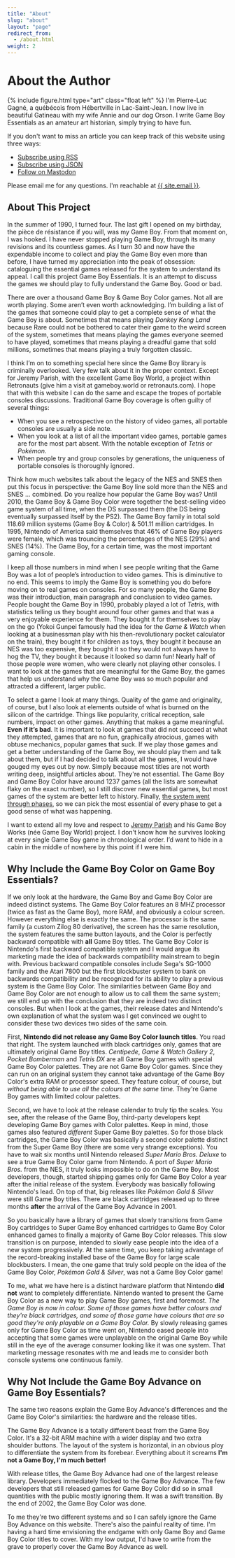 ```yaml
---
title: "About"
slug: "about"
layout: "page"
redirect_from:
  - /about.html
weight: 2
---
```

# About the Author

{% include figure.html type="art" class="float left" %}
I'm Pierre-Luc Gagné, a québécois from Hébertville in Lac-Saint-Jean. I now live in beautiful Gatineau with my wife Annie and our dog Orson. I write Game Boy Essentials as an amateur art historian, simply trying to have fun.

If you don't want to miss an article you can keep track of this website using three ways:

- [Subscribe using RSS](/rss.xml)
- [Subscribe using JSON](/feed.json)
- [Follow on Mastodon](https://peoplemaking.games/@gbe)

Please email me for any questions. I'm reachable at <a href="mailto:{{ site.email }}">{{ site.email }}</a>.

## About This Project

In the summer of 1990, I turned four. The last gift I opened on my birthday, the pièce de résistance if you will, was my Game Boy. From that moment on, I was hooked. I have never stopped playing Game Boy, through its many revisions and its countless games. As I turn 30 and now have the expendable income to collect and play the Game Boy even more than before, I have turned my appreciation into the peak of obsession: cataloguing the essential games released for the system to understand its appeal. I call this project Game Boy Essentials. It is an attempt to discuss the games we should play to fully understand the Game Boy. Good or bad.

There are over a thousand Game Boy & Game Boy Color games. Not all are worth playing. Some aren’t even worth acknowledging. I’m building a list of the games that someone could play to get a complete sense of what the Game Boy is about. Sometimes that means playing *Donkey Kong Land* because Rare could not be bothered to cater their game to the weird screen of the system, sometimes that means playing the games everyone seemed to have played, sometimes that means playing a dreadful game that sold millions, sometimes that means playing a truly forgotten classic.

I think I’m on to something special here since the Game Boy library is criminally overlooked. Very few talk about it in the proper context. Except for Jeremy Parish, with the excellent Game Boy World, a project within Retronauts (give him a visit at gameboy.world or retronauts.com). I hope that with this website I can do the same and escape the tropes of portable consoles discussions. Traditional Game Boy coverage is often guilty of several things:

- When you see a retrospective on the history of video games, all portable consoles are usually a side note.
- When you look at a list of all the important video games, portable games are for the most part absent. With the notable exception of *Tetris* or *Pokémon*.
- When people try and group consoles by generations, the uniqueness of portable consoles is thoroughly ignored.

Think how much websites talk about the legacy of the NES and SNES then put this focus in perspective: the Game Boy line sold more than the NES and SNES … combined. Do you realize how popular the Game Boy was? Until 2010, the Game Boy & Game Boy Color were together the best-selling video game system of all time, when the DS surpassed them (the DS being eventually surpassed itself by the PS2). The Game Boy family in total sold 118.69 million systems (Game Boy & Color) & 501.11 million cartridges. In 1995, Nintendo of America said themselves that 46% of Game Boy players were female, which was trouncing the percentages of the NES (29%) and SNES (14%). The Game Boy, for a certain time, was the most important gaming console.

I keep all those numbers in mind when I see people writing that the Game Boy was a lot of people’s introduction to video games. This is diminutive to no end. This seems to imply the Game Boy is something you do before moving on to real games on consoles. For so many people, the Game Boy was their introduction, main paragraph and conclusion to video games. People bought the Game Boy in 1990, probably played a lot of *Tetris*, with statistics telling us they bought around four other games and that was a very enjoyable experience for them. They bought it for themselves to play on the go (Yokoi Gunpei famously had the idea for the *Game & Watch* when looking at a businessman play with his then-revolutionary pocket calculator on the train), they bought it for children as toys, they bought it because an NES was too expensive, they bought it so they would not always have to hog the TV, they bought it because it looked so damn fun! Nearly half of those people were women, who were clearly not playing other consoles. I want to look at the games that are meaningful for the Game Boy, the games that help us understand why the Game Boy was so much popular and attracted a different, larger public.

To select a game I look at many things. Quality of the game and originality, of course, but I also look at elements outside of what is burned on the silicon of the cartridge. Things like popularity, critical reception, sale numbers, impact on other games. Anything that makes a game meaningful. **Even if it’s bad**. It is important to look at games that did not succeed at what they attempted, games that are no fun, graphically atrocious, games with obtuse mechanics, popular games that suck. If we play those games and get a better understanding of the Game Boy, we should play them and talk about them, but if I had decided to talk about all the games, I would have gouged my eyes out by now. Simply because most titles are not worth writing deep, insightful articles about. They're not essential. The Game Boy and Game Boy Color have around 1237 games (all the lists are somewhat flaky on the exact number), so I still discover new essential games, but most games of the system are better left to history. Finally, [the system went through phases](http://www.chrismcovell.com/GameBoyDecline.html), so we can pick the most essential of every phase to get a good sense of what was happening. 

I want to extend all my love and respect to [Jeremy Parish](http://gameboyworld.com) and his Game Boy Works (née Game Boy World) project. I don't know how he survives looking at every single Game Boy game in chronological order.  I’d want to hide in a cabin in the middle of nowhere by this point if I were him.

## Why Include the Game Boy Color on Game Boy Essentials?

If we only look at the hardware, the Game Boy and Game Boy Color are indeed distinct systems. The Game Boy Color features an 8 MHZ processor (twice as fast as the Game Boy), more RAM, and obviously a colour screen. However everything else is exactly the same. The processor is the same family (a custom Zilog 80 derivative), the screen has the same resolution, the system features the same button layouts, and the Color is perfectly backward compatible with **all** Game Boy titles. The Game Boy Color is Nintendo's first backward compatible system and I would argue its marketing made the idea of backwards compatibility mainstream to begin with. Previous backward compatible consoles include Sega's SG-1000 family and the Atari 7800 but the first blockbuster system to bank on backwards compatibility and be recognized for its ability to play a previous system is the Game Boy Color. The similarities between Game Boy and Game Boy Color are not enough to allow us to call them the same system; we still end up with the conclusion that they are indeed two distinct consoles. But when I look at the games, their release dates and Nintendo's own explanation of what the system was I get convinced we ought to consider these two devices two sides of the same coin.

First, **Nintendo did not release any Game Boy Color launch titles**. You read that right. The system launched with black cartridges only, games that are ultimately original Game Boy titles. *Centipede*, *Game & Watch Gallery 2*, *Pocket Bomberman* and *Tetris DX* are all Game Boy games with special Game Boy Color palettes. They are not Game Boy Color games. Since they can run on an original system they cannot take advantage of the Game Boy Color's extra RAM or processor speed. They feature colour, of course, but *without being able to use all the colours at the same time*. They're Game Boy games with limited colour palettes.

Second, we have to look at the release calendar to truly tip the scales. You see, after the release of the Game Boy, third-party developers kept developing Game Boy games with Color palettes. Keep in mind, those games also featured *different* Super Game Boy palettes. So for those black cartridges, the Game Boy Color was basically a second color palette distinct from the Super Game Boy (there are some very strange exceptions). You have to wait six months until Nintendo released *Super Mario Bros. Deluxe* to see a true Game Boy Color game from Nintendo. A port of *Super Mario Bros.* from the NES, it truly looks impossible to do on the Game Boy. Most developers, though, started shipping games only for Game Boy Color­ a year after the initial release of the system. Everybody was basically following Nintendo's lead. On top of that, big releases like *Pokémon Gold & Silver* were still Game Boy titles. There are black cartridges released up to three months **after** the arrival of the Game Boy Advance in 2001.

So you basically have a library of games that slowly transitions from Game Boy cartridges to Super Game Boy enhanced cartridges to Game Boy Color enhanced games to finally a majority of Game Boy Color releases. This slow transition is on purpose, intended to slowly ease people into the idea of a new system progressively. At the same time, you keep taking advantage of the record-breaking installed base of the Game Boy for large scale blockbusters. I mean, the one game that truly sold people on the idea of the Game Boy Color, *Pokémon Gold & Silver*, was not a Game Boy Color game!

To me, what we have here is a distinct hardware platform that Nintendo **did not** want to completely differentiate. Nintendo wanted to present the Game Boy Color as a new way to play Game Boy games, first and foremost. *The Game Boy is now in colour. Some of those games have better colours and they're black cartridges, and some of those game have colours that are so good they're only playable on a Game Boy Color.* By slowly releasing games only for Game Boy Color as time went on, Nintendo eased people into accepting that some games were unplayable on the original Game Boy while still in the eye of the average consumer looking like it was one system. That marketing message resonates with me and leads me to consider both console systems one continuous family.

## Why Not Include the Game Boy Advance on Game Boy Essentials?

The same two reasons explain the Game Boy Advance's differences and the Game Boy Color's similarities: the hardware and the release titles.

The Game Boy Advance is a totally different beast from the Game Boy Color. It's a 32-bit ARM machine with a wider display and two extra shoulder buttons. The layout of the system is horizontal, in an obvious ploy to differentiate the system from its forebear. Everything about it screams **I'm not a Game Boy, I'm much better!**

With release titles, the Game Boy Advance had one of the largest release library. Developers immediately flocked to the Game Boy Advance. The few developers that still released games for Game Boy Color did so in small quantities with the public mostly ignoring them. It was a swift transition. By the end of 2002, the Game Boy Color was done.

To me they're two different systems and so I can safely ignore the Game Boy Advance on this website. There's also the painful reality of time. I'm having a hard time envisioning the endgame with only Game Boy and Game Boy Color titles to cover. With my low output, I'd have to write from the grave to properly cover the Game Boy Advance as well.